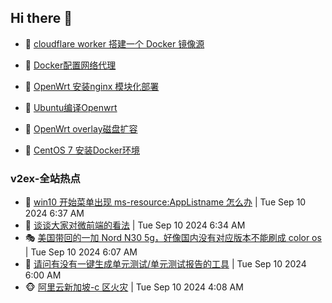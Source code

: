 ## Hi there 👋

<!--
**dkyg666/dkyg666** is a ✨ _special_ ✨ repository because its `README.md` (this file) appears on your GitHub profile.

Here are some ideas to get you started:

- 🔭 I’m currently working on ...
- 🌱 I’m currently learning ...
- 👯 I’m looking to collaborate on ...
- 🤔 I’m looking for help with ...
- 💬 Ask me about ...
- 📫 How to reach me: ...
- 😄 Pronouns: ...
- ⚡ Fun fact: ...
-->

<!-- BLOG-POST-LIST:START -->
- 🦩 [cloudflare worker 搭建一个 Docker 镜像源](http://blog.1996099.xyz/archives/cloudflare-worker-da-jian-yi-ge-docker-jing-xiang-zhan) 

- 🚦 [Docker配置网络代理](http://blog.1996099.xyz/archives/dockerpei-zhi-wang-luo-dai-li) 

- 🫶 [OpenWrt 安装nginx 模块化部署](http://blog.1996099.xyz/archives/openwrt-an-zhuang-nginx-mo-kuai-hua-bu-shu) 

- 🦄 [Ubuntu编译Openwrt](http://blog.1996099.xyz/archives/ubuntuzi-bian-yi-openwrt) 

- 🐻 [OpenWrt overlay磁盘扩容](http://blog.1996099.xyz/archives/openwrt-overlay) 

- 🤖 [CentOS 7 安装Docker环境](http://blog.1996099.xyz/archives/centos-docker) 
<!-- BLOG-POST-LIST:END -->

### v2ex-全站热点
<!-- v2ex:START -->
- 🥸 [win10 开始菜单出现 ms-resource:AppListname 怎么办](https://www.v2ex.com/t/1071654#reply0) | Tue Sep 10 2024 6:37 AM
- 🤗 [谈谈大家对微前端的看法](https://www.v2ex.com/t/1071651#reply7) | Tue Sep 10 2024 6:34 AM
- 🎭 [美国带回的一加 Nord N30 5g，好像国内没有对应版本不能刷成 color os](https://www.v2ex.com/t/1071638#reply0) | Tue Sep 10 2024 6:07 AM
- 🥷 [请问有没有一键生成单元测试/单元测试报告的工具](https://www.v2ex.com/t/1071634#reply0) | Tue Sep 10 2024 6:00 AM
- 🐵 [阿里云新加坡-c 区火灾](https://www.v2ex.com/t/1071606#reply17) | Tue Sep 10 2024 4:08 AM<!-- v2ex:END -->


